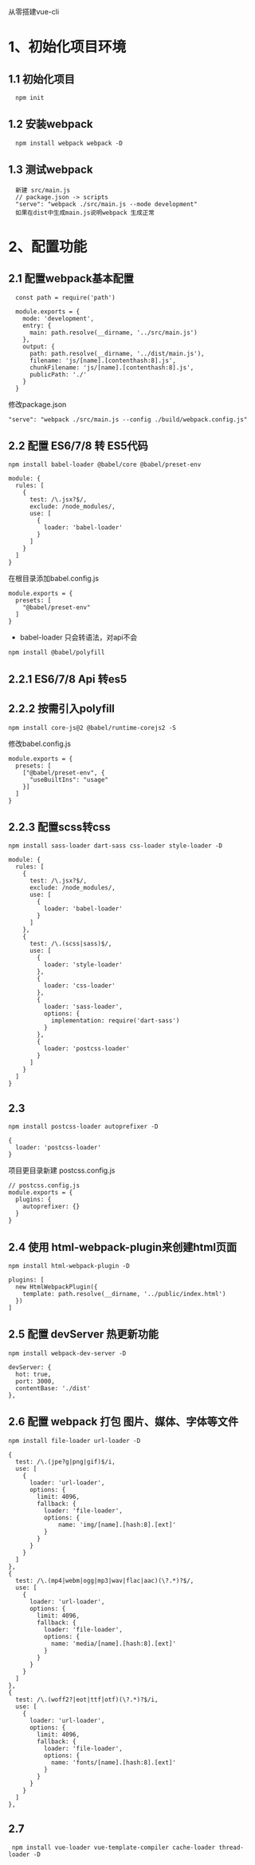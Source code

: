 从零搭建vue-cli
# 1、初始化项目环境

## 1.1 初始化项目

```
  npm init
```

## 1.2 安装webpack

```
  npm install webpack webpack -D
```

## 1.3 测试webpack

```
  新建 src/main.js
  // package.json -> scripts
  "serve": "webpack ./src/main.js --mode development"
  如果在dist中生成main.js说明webpack 生成正常
```

# 2、配置功能

## 2.1 配置webpack基本配置

```
  const path = require('path')

  module.exports = {
    mode: 'development',
    entry: {
      main: path.resolve(__dirname, '../src/main.js')
    },
    output: {
      path: path.resolve(__dirname, '../dist/main.js'),
      filename: 'js/[name].[contenthash:8].js',
      chunkFilename: 'js/[name].[contenthash:8].js',
      publicPath: './'
    }
  }
```
修改package.json
```
"serve": "webpack ./src/main.js --config ./build/webpack.config.js"
```
## 2.2 配置 ES6/7/8 转 ES5代码

```
npm install babel-loader @babel/core @babel/preset-env
```

```
module: {
  rules: [
    {
      test: /\.jsx?$/,
      exclude: /node_modules/,
      use: [
        {
          loader: 'babel-loader'
        }
      ]
    }
  ]
}
```
在根目录添加babel.config.js
```
module.exports = {
  presets: [
    "@babel/preset-env"
  ]
}
```
- babel-loader 只会转语法，对api不会

```
npm install @babel/polyfill
```

## 2.2.1 ES6/7/8 Api 转es5

## 2.2.2 按需引入polyfill

```
npm install core-js@2 @babel/runtime-corejs2 -S
```

修改babel.config.js

```
module.exports = {
  presets: [
    ["@babel/preset-env", {
      "useBuiltIns": "usage"
    }]
  ]
}
```

## 2.2.3 配置scss转css

```
npm install sass-loader dart-sass css-loader style-loader -D
```
```
module: {
  rules: [
    {
      test: /\.jsx?$/,
      exclude: /node_modules/,
      use: [
        {
          loader: 'babel-loader'
        }
      ]
    },
    {
      test: /\.(scss|sass)$/,
      use: [
        {
          loader: 'style-loader'
        },
        {
          loader: 'css-loader'
        },
        {
          loader: 'sass-loader',
          options: {
            implementation: require('dart-sass')
          }
        },
        {
          loader: 'postcss-loader'
        }
      ]
    }
  ]
}
```

## 2.3

```
npm install postcss-loader autoprefixer -D
```
```
{
  loader: 'postcss-loader'
}
```
项目更目录新建 postcss.config.js
```
// postcss.config.js
module.exports = {
  plugins: {
    autoprefixer: {}
  }
}
```

## 2.4 使用 html-webpack-plugin来创建html页面

```
npm install html-webpack-plugin -D
```
```
plugins: [
  new HtmlWebpackPlugin({
    template: path.resolve(__dirname, '../public/index.html')
  })
]
```

## 2.5 配置 devServer 热更新功能

```
npm install webpack-dev-server -D
```

```
devServer: {
  hot: true,
  port: 3000,
  contentBase: './dist'
},
```

## 2.6 配置 webpack 打包 图片、媒体、字体等文件

```
npm install file-loader url-loader -D
```

```
{
  test: /\.(jpe?g|png|gif)$/i,
  use: [
    {
      loader: 'url-loader',
      options: {
        limit: 4096,
        fallback: {
          loader: 'file-loader',
          options: {
              name: 'img/[name].[hash:8].[ext]'
          }
        }
      }
    }
  ]
},
{
  test: /\.(mp4|webm|ogg|mp3|wav|flac|aac)(\?.*)?$/,
  use: [
    {
      loader: 'url-loader',
      options: {
        limit: 4096,
        fallback: {
          loader: 'file-loader',
          options: {
            name: 'media/[name].[hash:8].[ext]'
          }
        }
      }
    }
  ]
},
{
  test: /\.(woff2?|eot|ttf|otf)(\?.*)?$/i,
  use: [
    {
      loader: 'url-loader',
      options: {
        limit: 4096,
        fallback: {
          loader: 'file-loader',
          options: {
            name: 'fonts/[name].[hash:8].[ext]'
          }
        }
      }
    }
  ]
},

```

## 2.7 

```
 npm install vue-loader vue-template-compiler cache-loader thread-loader -D
```


